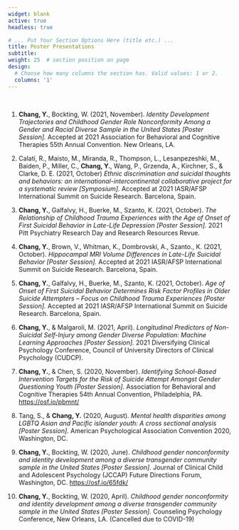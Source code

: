 ```yaml
---
widget: blank
active: true
headless: true

# ... Put Your Section Options Here (title etc.) ...
title: Poster Presentations
subtitle:
weight: 25  # section position on page
design:
  # Choose how many columns the section has. Valid values: 1 or 2.
  columns: '1'
---
```

<br/>

1.	**Chang, Y.**, Bockting, W. (2021, November). *Identity Development Trajectories and Childhood Gender Role Nonconformity Among a Gender and Racial Diverse Sample in the United States [Poster Session].* Accepted at 2021 Association for Behavioral and Cognitive Therapies 55th Annual Convention. New Orleans, LA.

9. Calati, R., Maisto, M., Miranda, R., Thompson, L., Lesanpezeshki, M., Baiden, P., Miller, C., **Chang, Y.**, Wang, P., Grzenda, A., Kirchner, S., & Clarke, D. E. (2021, October) *Ethnic discrimination and suicidal thoughts and behaviors: an international-intercontinental collaborative project for a systematic review [Symposium].* Accepted at 2021 IASR/AFSP International Summit on Suicide Research. Barcelona, Spain.

8.	**Chang, Y.**, Galfalvy, H., Buerke, M., Szanto, K. (2021, October). *The Relationship of Childhood Trauma Experiences with the Age of Onset of First Suicidal Behavior in Late-Life Depression [Poster Session].* 2021 Pitt Psychiatry Research Day and Research Resources Revue.

7.	**Chang, Y.**, Brown, V., Whitman, K., Dombrovski, A., Szanto., K. (2021, October). *Hippocampal MRI Volume Differences in Late-Life Suicidal Behavior [Poster Session].* Accepted at 2021 IASR/AFSP International Summit on Suicide Research. Barcelona, Spain.

6.	**Chang, Y.**, Galfalvy, H., Buerke, M., Szanto, K. (2021, October). *Age of Onset of First Suicidal Behavior Determines Risk Factor Profiles in Older Suicide Attempters – Focus on Childhood Trauma Experiences [Poster Session].* Accepted at 2021 IASR/AFSP International Summit on Suicide Research. Barcelona, Spain.

5.	**Chang, Y.**, & Malgaroli, M. (2021, April). *Longitudinal Predictors of Non-Suicidal Self-Injury among Gender Diverse Population: Machine Learning Approaches [Poster Session].* 2021 Diversifying Clinical Psychology Conference, Council of University Directors of Clinical Psychology (CUDCP). 

4.	**Chang, Y.**, & Chen, S. (2020, November). *Identifying School-Based Intervention Targets for the Risk of Suicide Attempt Amongst Gender Questioning Youth [Poster Session].* Association for Behavioral and Cognitive Therapies 54th Annual Convention, Philadelphia, PA. https://osf.io/pbmnt/

3.	Tang, S., & **Chang, Y.** (2020, August). *Mental health disparities among LGBTQ Asian and Pacific islander youth: A cross sectional analysis [Poster Session].* American Psychological Association Convention 2020, Washington, DC.

2.	**Chang, Y.**, Bockting, W. (2020, June). *Childhood gender nonconformity and identity development among a diverse transgender community sample in the United States [Poster Session].* Journal of Clinical Child and Adolescent Psychology (JCCAP) Future Directions Forum, Washington, DC. https://osf.io/65fdk/

1.	**Chang, Y.**, Bockting, W. (2020, April). *Childhood gender nonconformity and identity development among a diverse transgender community sample in the United States [Poster Session].* Counseling Psychology Conference, New Orleans, LA. (Cancelled due to COVID-19)
